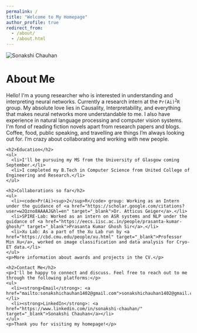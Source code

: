 ```yaml
---
permalink: /
title: "Welcome to My Homepage"
author_profile: true
redirect_from:
  - /about/
  - /about.html
---
```


<div class="about-section">
  <!-- Profile Photo -->
  <div class="profile-photo">
    <img src="/images/Prof-photo.ipeg" alt="Sonakshi Chauhan">
  </div>

  <!-- About Description -->
  <div class="about-description">
    <h1>About Me</h1>
    <p>Hello! I'm a young researcher who is interested in understanding and interpreting neural networks. Currently a research intern at the <code>Pr(Ai)<sup>2</sup>R</code> group. My absolute love lies in Causality, Interpretability, and everything that makes neural networks more understandable to me. I also have experience in natural language processing and computer vision systems. I'm fond of reading fiction novels apart from research papers and blogs. Coffee, food, public speaking, and travelling are things I’m always looking out for. I’m crazy about collaborating and working with new people.</p>

    <h2>Education</h2>
    <ul>
      <li>I'll be pursuing my MS from the University of Glasgow coming September.</li>
      <li>I completed my B.Tech in Computer Science from United College of Engineering and Research.</li>
    </ul>

    <h2>Collaborations so far</h2>
    <ul>
      <li><code>Pr(Ai)<sup>2</sup>R</code> group: Working as an Intern under the guidance of <a href="https://scholar.google.com/citations?user=w2Qzno8AAAAJ&hl=en" target="_blank">Dr. Atticus Geiger</a>.</li>
      <li>SPIRE-Lab: Worked as an intern on ASR systems and NLP under the guidance of <a href="https://eecs.iisc.ac.in/people/prasanta-kumar-ghosh/" target="_blank">Prasanta Kumar Ghosh Sir</a>.</li>
      <li>Xu Lab: As a part of the Xu Lab run by <a href="https://cbd.cmu.edu/people/xu.html" target="_blank">Professor Min Xu</a>, worked on image classification and data analysis for Cryo-ET data.</li>
    </ul>
    <p>More information about awards and projects in the CV.</p>

    <h2>Contact Me</h2>
    <p>I'll be happy to connect and discuss. Feel free to reach out to me through the following platforms:</p>
    <ul>
      <li><strong>Email</strong>: <a href="mailto:sonakshichauhan1402@gmail.com">sonakshichauhan1402@gmail.com</a></li>
      <li><strong>LinkedIn</strong>: <a href="https://www.linkedin.com/in/sonakshi-chauhan/" target="_blank">Sonakshi Chauhan</a></li>
    </ul>
    <p>Thank you for visiting my homepage!</p>
  </div>
</div>
